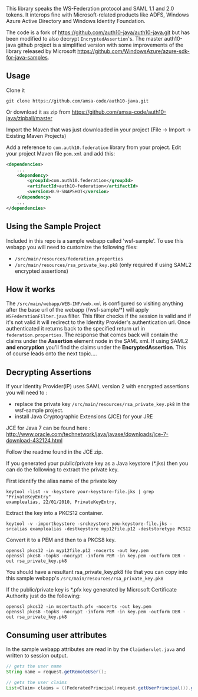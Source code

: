 This library speaks the WS-Federation protocol and SAML 1.1 and 2.0 tokens. It interops fine with Microsoft-related products like ADFS, Windows Azure Active Directory and Windows Identity Foundation.

The code is a fork of https://github.com/auth10-java/auth10-java.git but has been modified to also decrypt `EncryptedAssertion`'s. The master auth10-java github project is a simplified version with some improvements of the library released by Microsoft <https://github.com/WindowsAzure/azure-sdk-for-java-samples>. 

## Usage

Clone it

	git clone https://github.com/amsa-code/auth10-java.git

Or download it as zip from <https://github.com/amsa-code/auth10-java/zipball/master>

Import the Maven that was just downloaded in your project (File -> Import -> Existing Maven Projects)

Add a reference to `com.auth10.federation` library from your project. Edit your project Maven file `pom.xml` and add this:

```xml
<dependencies>
	...
	<dependency>
		<groupId>com.auth10.federation</groupId>
		<artifactId>auth10-federation</artifactId>
		<version>0.9-SNAPSHOT</version>
	</dependency>
	...
</dependencies>
```

## Using the Sample Project
Included in this repo is a sample webapp called 'wsf-sample'. To use this webapp you will need to customize the following files:
* `/src/main/resources/federation.properties`
* `/src/main/resources/rsa_private_key.pk8` (only required if using SAML2 encrypted assertions)

## How it works
The `/src/main/webapp/WEB-INF/web.xml` is configured so visiting anything after the base url of the webapp (/wsf-sample/*) will apply `WSFederationFilter.java` filter. This filter checks if the session is valid and if it's not valid it will redirect to the Identity Provider's authentication url. Once authenticated it returns back to the specified return url in `federation.properties`. The response that comes back will contain the claims under the **Assertion** element node in the SAML xml. If using SAML2 **and encryption** you'll find the claims under the **EncryptedAssertion**. This of course leads onto the next topic....


## Decrypting Assertions

If your Identity Provider(IP) uses SAML version 2 with encrypted assertions you will need to :
* replace the private key `/src/main/resources/rsa_private_key.pk8` in the wsf-sample project.
* install Java Cryptographic Extensions (JCE) for your JRE

JCE for Java 7 can be found here : http://www.oracle.com/technetwork/java/javase/downloads/jce-7-download-432124.html

Follow the readme found in the JCE zip.

If you generated your public/private key as a Java keystore (*.jks) then you can do the following to extract the private key.

First identify the alias name of the private key
```
keytool -list -v -keystore your-keystore-file.jks | grep "PrivateKeyEntry"
examplealias, 22/01/2010, PrivateKeyEntry, 
```

Extract the key into a PKCS12 container.
```
keytool -v -importkeystore -srckeystore you-keystore-file.jks -srcalias examplealias -destkeystore myp12file.p12 -deststoretype PCS12
```

Convert it to a PEM and then to a PKCS8 key.
```
openssl pkcs12 -in myp12file.p12 -nocerts -out key.pem
openssl pkcs8 -topk8 -nocrypt -inform PEM -in key.pem -outform DER -out rsa_private_key.pk8
```

You should have a resultant rsa_private_key.pk8 file that you can copy into this sample webapp's `/src/main/resources/rsa_private_key.pk8`

If the public/private key is *.pfx key generated by Microsoft Certificate Authority just do the following:
```
openssl pkcs12 -in mscertauth.pfx -nocerts -out key.pem
openssl pkcs8 -topk8 -nocrypt -inform PEM -in key.pem -outform DER -out rsa_private_key.pk8
```



## Consuming user attributes
In the sample webapp attributes are read in by the `ClaimServlet.java` and written to session output.

```java
// gets the user name
String name = request.getRemoteUser();

// gets the user claims
List<Claim> claims = ((FederatedPrincipal)request.getUserPrincipal()).getClaims()
```

